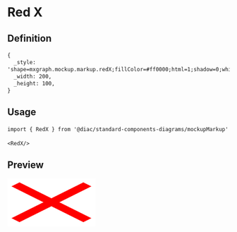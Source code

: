# Red X

## Definition

```
{
  _style: 'shape=mxgraph.mockup.markup.redX;fillColor=#ff0000;html=1;shadow=0;whiteSpace=wrap;strokeColor=none;',
  _width: 200,
  _height: 100,
}
```

## Usage

```
import { RedX } from '@diac/standard-components-diagrams/mockupMarkup'

<RedX/>
```

## Preview

<img src="./red-x.png" width="200"/>
